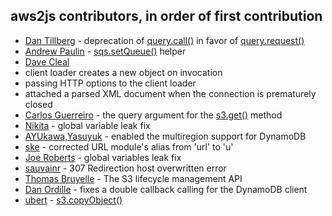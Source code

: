 ## aws2js contributors, in order of first contribution

 * [Dan Tillberg](https://github.com/tillberg) - deprecation of [query.call()](https://github.com/SaltwaterC/aws2js/wiki/query.call%28%29) in favor of [query.request()](https://github.com/SaltwaterC/aws2js/wiki/query.request%28%29)
 * [Andrew Paulin](https://github.com/ConstantineXVI) - [sqs.setQueue()](https://github.com/SaltwaterC/aws2js/wiki/sqs.setQueue%28%29) helper
 * [Dave Cleal](https://github.com/dcleal)
  * client loader creates a new object on invocation
  * passing HTTP options to the client loader
  * attached a parsed XML document when the connection is prematurely closed
 * [Carlos Guerreiro](http://perceptiveconstructs.com/) - the query argument for the [s3.get()](https://github.com/SaltwaterC/aws2js/wiki/s3.get%28%29) method
 * [Nikita](https://github.com/nab) - global variable leak fix
 * [AYUkawa,Yasuyuk](https://github.com/toomore-such) - enabled the multiregion support for DynamoDB
 * [ske](https://github.com/ske) - corrected URL module's alias from 'url' to 'u'
 * [Joe Roberts](https://github.com/zefer) - global variables leak fix
 * [sauvainr](https://github.com/sauvainr) - 307 Redirection host overwritten error
 * [Thomas Bruyelle](https://github.com/tbruyelle) - The S3 lifecycle management API
 * [Dan Ordille](https://github.com/dordille) - fixes a double callback calling for the DynamoDB client
 * [ubert](https://github.com/ubert) - [s3.copyObject()](https://github.com/SaltwaterC/aws2js/wiki/s3.copyObject%28%29)
